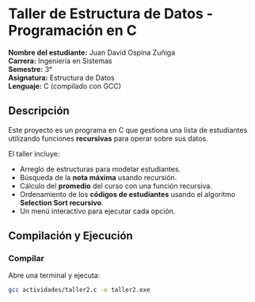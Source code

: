 # Taller de Estructura de Datos - Programación en C

**Nombre del estudiante:** Juan David Ospina Zuñiga  
**Carrera:** Ingeniería en Sistemas  
**Semestre:** 3°  
**Asignatura:** Estructura de Datos  
**Lenguaje:** C (compilado con GCC)

## Descripción

Este proyecto es un programa en C que gestiona una lista de estudiantes utilizando funciones **recursivas** para operar sobre sus datos.

El taller incluye:

- Arreglo de estructuras para modelar estudiantes.
- Búsqueda de la **nota máxima** usando recursión.
- Cálculo del **promedio** del curso con una función recursiva.
- Ordenamiento de los **códigos de estudiantes** usando el algoritmo **Selection Sort recursivo**.
- Un menú interactivo para ejecutar cada opción.

## Compilación y Ejecución

### Compilar

Abre una terminal y ejecuta:

```bash
gcc actividades/taller2.c -o taller2.exe
